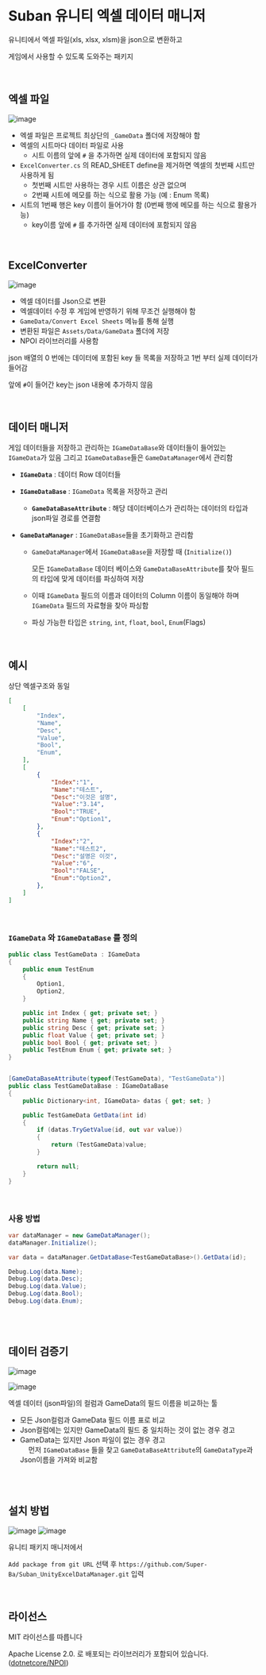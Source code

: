 
<br>

# Suban 유니티 엑셀 데이터 매니저

유니티에서 엑셀 파일(xls, xlsx, xlsm)을 json으로 변환하고

게임에서 사용할 수 있도록 도와주는 패키지


<br>

## 엑셀 파일

![image](https://user-images.githubusercontent.com/96484044/224507767-5391b90f-3979-4ba1-93ed-c5425b88cf8b.png)

- 엑셀 파일은 프로젝트 최상단의 `_GameData` 폴더에 저장해야 함
- 엑셀의 시트마다 데이터 파일로 사용
    - 시트 이름의 앞에 `#` 을 추가하면 실제 데이터에 포함되지 않음
- `ExcelConverter.cs` 의 READ_SHEET define을 제거하면 엑셀의 첫번째 시트만 사용하게 됨
    - 첫번째 시트만 사용하는 경우 시트 이름은 상관 없으며 
    - 2번째 시트에 메모를 하는 식으로 활용 가능 (예 : Enum 목록)
- 시트의 1번째 행은 key 이름이 들어가야 함 (0번째 행에 메모를 하는 식으로 활용가능)
    - key이름 앞에 `#` 를 추가하면 실제 데이터에 포함되지 않음 

<br>

## ExcelConverter

![image](https://github.com/Super-Ba/SubanDataManager/assets/96484044/4d239414-453f-4c44-b7c2-da8fa4c35865)


- 엑셀 데이터를 Json으로 변환
- 엑셀데이터 수정 후 게임에 반영하기 위해 무조건 실행해야 함
- `GameData/Convert Excel Sheets` 메뉴를 통해 실행
- 변환된 파일은 `Assets/Data/GameData` 폴더에 저장
- NPOI 라이브러리를 사용함

json 배열의 0 번에는 데이터에 포함된 key 들 목록을 저장하고
1번 부터 실제 데이터가 들어감

앞에 `#`이 들어간 key는 json 내용에 추가하지 않음

<br>

## 데이터 매니저

게임 데이터들을 저장하고 관리하는 `IGameDataBase`와
데이터들이 들어있는 `IGameData`가 있음
그리고  `IGameDataBase`들은 `GameDataManager`에서 관리함

- **`IGameData`** : 데이터 Row 데이터들

- **`IGameDataBase`** : `IGameData` 목록을 저장하고 관리
    - **`GameDataBaseAttribute`** : 해당 데이터베이스가 관리하는 데이터의 타입과 json파일 경로를 연결함
    
- **`GameDataManager`** : `IGameDataBase`들을 초기화하고 관리함
    - `GameDataManager`에서  `IGameDataBase`을 저장할 때 (`Initialize()`) <br>
    
        모든 `IGameDataBase` 데이터 베이스와 `GameDataBaseAttribute`를 찾아
        필드의 타입에 맞게 데이터를 파싱하여 저장
    - 이때 `IGameData` 필드의 이름과 데이터의 Column 이름이 동일해야 하며
      `IGameData` 필드의 자료형을 찾아 파싱함
    - 파싱 가능한 타입은 `string`, `int`, `float`, `bool`, `Enum`(Flags)


<br>

## 예시

상단 엑셀구조와 동일 
```json
[
    [
        "Index",
        "Name",
        "Desc",
        "Value",
        "Bool",
        "Enum",
    ],
    [
        {
            "Index":"1",
            "Name":"테스트",
            "Desc":"이것은 설명",
            "Value":"3.14",
            "Bool":"TRUE",
            "Enum":"Option1",
        },
        {
            "Index":"2",
            "Name":"테스트2",
            "Desc":"설명은 이것",
            "Value":"6",
            "Bool":"FALSE",
            "Enum":"Option2",
        },
    ]
]
```

<br>

### `IGameData` 와 `IGameDataBase` 를 정의

```c#
public class TestGameData : IGameData
{
    public enum TestEnum
    {
        Option1,
        Option2,
    }

    public int Index { get; private set; }
    public string Name { get; private set; }
    public string Desc { get; private set; }
    public float Value { get; private set; }
    public bool Bool { get; private set; }
    public TestEnum Enum { get; private set; }
}


[GameDataBaseAttribute(typeof(TestGameData), "TestGameData")]
public class TestGameDataBase : IGameDataBase
{
    public Dictionary<int, IGameData> datas { get; set; }

    public TestGameData GetData(int id)
    {
        if (datas.TryGetValue(id, out var value))
        {
            return (TestGameData)value;
        }

        return null;
    }
}
```


<br>

### 사용 방법

```c#
var dataManager = new GameDataManager();
dataManager.Initialize();

var data = dataManager.GetDataBase<TestGameDataBase>().GetData(id);

Debug.Log(data.Name);
Debug.Log(data.Desc);
Debug.Log(data.Value);
Debug.Log(data.Bool);
Debug.Log(data.Enum);
```

<br>
<br>


## 데이터 검증기


![image](https://github.com/Super-Ba/SubanDataManager/assets/96484044/f2b7cdcd-fe1a-4496-99b4-3e0dd2d56ef3)

![image](https://github.com/Super-Ba/SubanDataManager/assets/96484044/ec083e4b-f61b-4077-b719-64ae4ac1509b)

엑셀 데이터 (json파일)의 컬럼과 GameData의 필드 이름을 비교하는 툴  

- 모든 Json컬럼과 GameData 필드 이름 표로 비교  
- Json컬럼에는 있지만 GameData의 필드 중 일치하는 것이 없는 경우 경고  
- GameData는 있지만 Json 파일이 없는 경우 경고  
ㅤ
먼저 `IGameDataBase` 들을 찾고 `GameDataBaseAttribute`의 `GameDataType`과 Json이름을 가져와 비교함


<br>
<br>

## 설치 방법

![image](https://github.com/Super-Ba/SubanDataManager/assets/96484044/b036266b-21bf-431f-9c3a-b236255568b7)
![image](https://github.com/Super-Ba/SubanDataManager/assets/96484044/540708ee-32f9-49b3-bf92-891564dd09d2)

유니티 패키지 매니저에서

`Add package from git URL` 선택 후 
 `https://github.com/Super-Ba/Suban_UnityExcelDataManager.git` 입력

<br>

## 라이선스

MIT 라이선스를 따릅니다

Apache License 2.0. 로 배포되는 라이브러리가 포함되어 있습니다. ([dotnetcore/NPOI](https://github.com/dotnetcore/NPOI))
